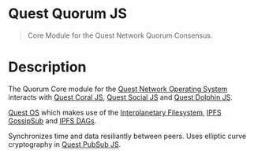 # Quest Quorum JS
> Core Module for the Quest Network Quorum Consensus. 

# Description

The Quorum Core module for the [Quest Network Operating System](quest-os-js) interacts with [Quest Coral JS](quest-coral-js), [Quest Social JS](quest-social-js) and [Quest Dolphin JS](quest-dolphin-js).

[Quest OS](quest-os-js) which makes use of the [Interplanetary Filesystem](https://ipfs.io), [IPFS GossipSub](https://blog.ipfs.io/2020-05-20-gossipsub-v1.1/) and [IPFS DAGs](https://docs.ipfs.io/concepts/merkle-dag/).

Synchronizes time and data resiliantly between peers. Uses elliptic curve cryptography in [Quest PubSub JS](quest-pubsub-js). 

